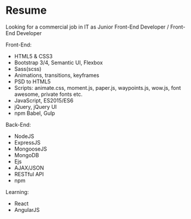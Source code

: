 # Resume

Looking for a commercial job in IT as Junior Front-End Developer / Front-End Developer

Front-End:
- HTML5 & CSS3
- Bootstrap 3/4, Semantic UI, Flexbox
- Sass(scss)
- Animations, transitions, keyframes
- PSD to HTML5
- Scripts: animate.css, moment.js, paper.js, waypoints.js, wow.js, font awesome, private fonts etc.
- JavaScript, ES2015/ES6
- jQuery, jQuery UI
- npm Babel, Gulp

Back-End:
- NodeJS
- ExpressJS
- MongooseJS
- MongoDB
- Ejs
- AJAX/JSON
- RESTful API
- npm

Learning:
- React
- AngularJS

